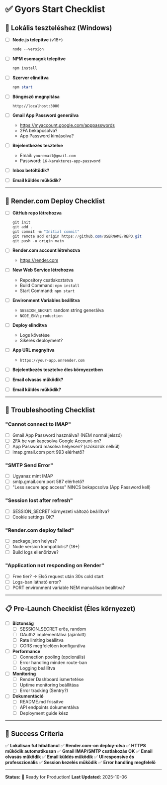 # ✅ Gyors Start Checklist

## 🎯 Lokális teszteléshez (Windows)

- [ ] **Node.js telepítve** (v18+)
  ```powershell
  node --version
  ```

- [ ] **NPM csomagok telepítve**
  ```powershell
  npm install
  ```

- [ ] **Szerver elindítva**
  ```powershell
  npm start
  ```

- [ ] **Böngésző megnyitása**
  ```
  http://localhost:3000
  ```

- [ ] **Gmail App Password generálva**
  - https://myaccount.google.com/apppasswords
  - 2FA bekapcsolva?
  - App Password kimásolva?

- [ ] **Bejelentkezés tesztelve**
  - Email: `youremail@gmail.com`
  - Password: `16-karakteres-app-password`

- [ ] **Inbox betöltődik?**

- [ ] **Email küldés működik?**

---

## 🚀 Render.com Deploy Checklist

- [ ] **GitHub repo létrehozva**
  ```powershell
  git init
  git add .
  git commit -m "Initial commit"
  git remote add origin https://github.com/USERNAME/REPO.git
  git push -u origin main
  ```

- [ ] **Render.com account létrehozva**
  - https://render.com

- [ ] **New Web Service létrehozva**
  - Repository csatlakoztatva
  - Build Command: `npm install`
  - Start Command: `npm start`

- [ ] **Environment Variables beállítva**
  - `SESSION_SECRET`: random string generálva
  - `NODE_ENV`: `production`

- [ ] **Deploy elindítva**
  - Logs követése
  - Sikeres deployment?

- [ ] **App URL megnyitva**
  - `https://your-app.onrender.com`

- [ ] **Bejelentkezés tesztelve éles környezetben**

- [ ] **Email olvasás működik?**

- [ ] **Email küldés működik?**

---

## 🔧 Troubleshooting Checklist

### "Cannot connect to IMAP"
- [ ] Gmail App Password használva? (NEM normál jelszó)
- [ ] 2FA be van kapcsolva Google Account-on?
- [ ] App Password másolva helyesen? (szóközök nélkül)
- [ ] imap.gmail.com port 993 elérhető?

### "SMTP Send Error"
- [ ] Ugyanaz mint IMAP
- [ ] smtp.gmail.com port 587 elérhető?
- [ ] "Less secure app access" NINCS bekapcsolva (App Password kell)

### "Session lost after refresh"
- [ ] SESSION_SECRET környezeti változó beállítva?
- [ ] Cookie settings OK?

### "Render.com deploy failed"
- [ ] package.json helyes?
- [ ] Node version kompatibilis? (18+)
- [ ] Build logs ellenőrizve?

### "Application not responding on Render"
- [ ] Free tier? → Első request után 30s cold start
- [ ] Logs-ban látható error?
- [ ] PORT environment variable NEM manuálisan beállítva?

---

## 📋 Pre-Launch Checklist (Éles környezet)

- [ ] **Biztonság**
  - [ ] SESSION_SECRET erős, random
  - [ ] OAuth2 implementálva (ajánlott)
  - [ ] Rate limiting beállítva
  - [ ] CORS megfelelően konfigurálva

- [ ] **Performance**
  - [ ] Connection pooling (opcionális)
  - [ ] Error handling minden route-ban
  - [ ] Logging beállítva

- [ ] **Monitoring**
  - [ ] Render Dashboard ismertetése
  - [ ] Uptime monitoring beállítása
  - [ ] Error tracking (Sentry?)

- [ ] **Dokumentáció**
  - [ ] README.md frissítve
  - [ ] API endpoints dokumentálva
  - [ ] Deployment guide kész

---

## 🎉 Success Criteria

✅ **Lokálisan fut hibátlanul**
✅ **Render.com-on deploy-olva**
✅ **HTTPS működik automatikusan**
✅ **Gmail IMAP/SMTP csatlakozás OK**
✅ **Email olvasás működik**
✅ **Email küldés működik**
✅ **UI responsive és professzionális**
✅ **Session kezelés működik**
✅ **Error handling megfelelő**

---

**Status:** 🚀 Ready for Production!
**Last Updated:** 2025-10-06
